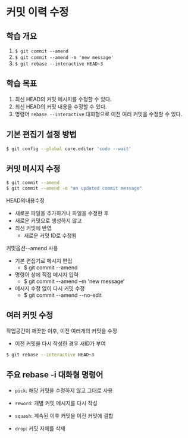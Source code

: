 # 커밋 이력 수정

## 학습 개요
1. `$ git commit --amend`
2. `$ git commit --amend -m 'new message'`
3. `$ git rebase --interactive HEAD~3`

## 학습 목표
1. 최신 HEAD의 커밋 메시지를 수정할 수 있다.
2. 최신 HEAD의 커밋 내용을 수정할 수 있다.
3. 명령어 `rebase --interactive` 대화형으로 이전 여러 커밋을 수정할 수 있다.

## 기본 편집기 설정 방법
```bash
$ git config --global core.editor 'code --wait'
```

## 커밋 메시지 수정 
```bash
$ git commit --amend
$ git commit --amend -m "an updated commit message" 
```

HEAD의내용수정
- 새로운 파일을 추가하거나 파일을 수정한 후
- 새로운 커밋으로 생성하지 않고
- 최신 커밋에 반영
  - 새로운 커밋 ID로 수정됨
 
커밋옵션--amend 사용
- 기본 편집기로 메시지 편집
  - $ git commit --amend
- 명령어 상에 직접 메시지 입력
  - $ git commit --amend –m 'new message‘
- 메시지 수정 없이 다시 커밋 수정
  - $ git commit --amend --no-edit


## 여러 커밋 수정
작업공간이 깨끗한 이후, 이전 여러개의 커밋을 수정
- 이전 커밋을 다시 작성한 경우 새ID가 부여
```bash
$ git rebase --interactive HEAD~3
```

## 주요 rebase -i 대화형 명령어
- `pick`: 해당 커밋을 수정하지 않고 그대로 사용

- `reword`: 개별 커밋 메시지를 다시 작성

- `squash`: 계속된 이후 커밋을 이전 커밋에 결합

- `drop`: 커밋 자체를 삭제

